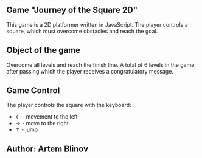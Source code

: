 ## Game "Journey of the Square 2D"

This game is a 2D platformer written in JavaScript. The player controls a square, which must overcome obstacles and reach the goal. 

## Object of the game

Overcome all levels and reach the finish line. A total of 6 levels in the game, after passing which the player receives a congratulatory message.

## Game Control

The player controls the square with the keyboard:

- ← - movement to the left
- → - move to the right
- ↑ - jump

## Author: Artem Blinov
